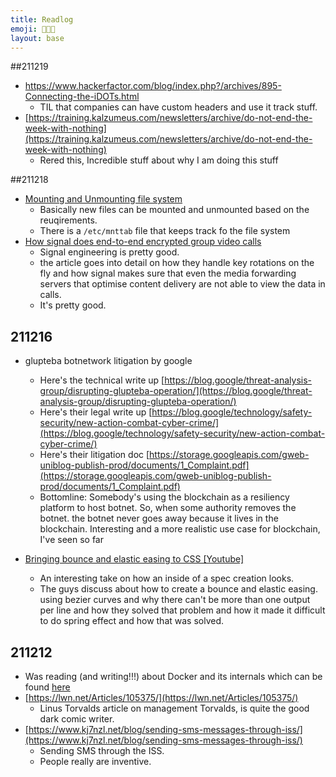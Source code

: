 ```yaml
---
title: Readlog
emoji: 🧑🏻‍🏫
layout: base
---
```


##211219
- https://www.hackerfactor.com/blog/index.php?/archives/895-Connecting-the-iDOTs.html
  - TIL that companies can have custom headers and use it track stuff.
- [https://training.kalzumeus.com/newsletters/archive/do-not-end-the-week-with-nothing](https://training.kalzumeus.com/newsletters/archive/do-not-end-the-week-with-nothing)
  - Rered this, Incredible stuff about why I am doing this stuff

##211218

- [Mounting and Unmounting file system](https://docs.oracle.com/cd/E19455-01/805-7228/6j6q7ueup/index.html) 
  - Basically new files can be mounted and unmounted based on the reuqirements.
  - There is a `/etc/mnttab` file that keeps track fo the file system
- [How signal does end-to-end encrypted group video calls ](https://signal.org/blog/how-to-build-encrypted-group-calls/)
  - Signal engineering is pretty good. 
  - the article goes into detail on how they handle key rotations on the fly and how signal makes sure that even the media forwarding servers that optimise content delivery are not able to view the data in calls.
  - It's pretty good.
  

## 211216
- glupteba botnetwork litigation by google
  - Here's the technical write up [https://blog.google/threat-analysis-group/disrupting-glupteba-operation/](https://blog.google/threat-analysis-group/disrupting-glupteba-operation/)
  - Here's their legal write up [https://blog.google/technology/safety-security/new-action-combat-cyber-crime/](https://blog.google/technology/safety-security/new-action-combat-cyber-crime/)
  - Here's their litigation doc [https://storage.googleapis.com/gweb-uniblog-publish-prod/documents/1_Complaint.pdf](https://storage.googleapis.com/gweb-uniblog-publish-prod/documents/1_Complaint.pdf)
  - Bottomline: Somebody's using the blockchain as a resiliency platform to host botnet. So, when some authority removes the botnet. the botnet never goes away because it lives in the blockchain. Interesting and a more realistic use case for blockchain, I've seen so far
  
- [Bringing bounce and elastic easing to CSS \[Youtube\]](https://youtu.be/8FuafvJLDpM)
  - An interesting take on how an inside of a spec creation looks.
  - The guys discuss about how to create a bounce and elastic easing. using bezier curves and why there can't be more than one output per line and how they solved that problem and how it made it difficult to do spring effect and how that was solved.

## 211212

- Was reading (and writing!!!) about Docker and its internals which can be found [here](https://github.com/suriya-ganesh/docker_learn)
- [https://lwn.net/Articles/105375/](https://lwn.net/Articles/105375/)
  - Linus Torvalds article on management Torvalds, is quite the good dark comic writer.
- [https://www.kj7nzl.net/blog/sending-sms-messages-through-iss/](https://www.kj7nzl.net/blog/sending-sms-messages-through-iss/)
  - Sending SMS through the ISS.
  - People really are inventive.
  
